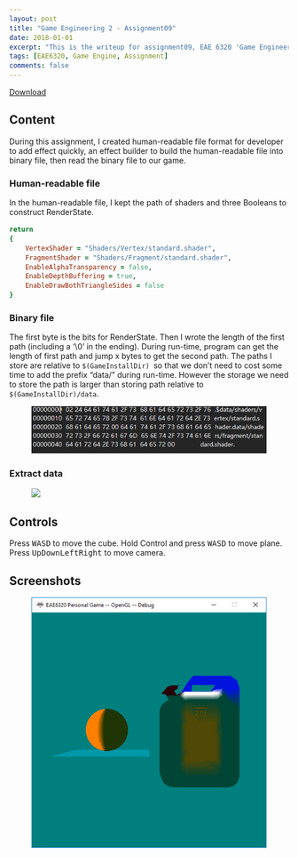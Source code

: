 ```yaml
---
layout: post
title: "Game Engineering 2 - Assignment09"
date: 2018-01-01
excerpt: "This is the writeup for assignment09, EAE 6320 'Game Engineering 2'"
tags: [EAE6320, Game Engine, Assignment]
comments: false
---
```


<div markdown="0"><a href="https://drive.google.com/open?id=1rE8VUelVOgvSLvHUMGjJatLEjA_sPSv2" class="btn btn-info">Download</a></div>

## Content

During this assignment, I created human-readable file format for developer to add effect quickly, an effect builder to build the human-readable file into binary file, then read the binary file to our game.

### Human-readable file

In the human-readable file, I kept the path of shaders and three Booleans to construct RenderState.

~~~ ruby
return
{
	VertexShader = "Shaders/Vertex/standard.shader",
	FragmentShader = "Shaders/Fragment/standard.shader",
	EnableAlphaTransparency = false,
	EnableDepthBuffering = true,
	EnableDrawBothTriangleSides = false
} 
~~~

### Binary file
The first byte is the bits for RenderState. Then I wrote the length of the first path (including a ‘\0’ in the ending). During run-time, program can get the length of first path and jump x bytes to get the second path. The paths I store are relative to `$(GameInstallDir) `so that we don’t need to cost some time to add the prefix “data/” during run-time. However the storage we need to store the path is larger than storing path relative to `$(GameInstallDir)/data`.

<figure>
	<a href="../assets/img/blog/GameEngineering2/Assignment9/1.png"><img src="../assets/img/blog/GameEngineering2/Assignment9/1.png"></a>
</figure>

### Extract data

<figure>
	<a href="../img/blog/GameEngineering2/Assignment9/2.png"><img src="../img/blog/GameEngineering2/Assignment9/2.png"></a>
</figure>

## Controls
Press <kbd>W</kbd><kbd>A</kbd><kbd>S</kbd><kbd>D</kbd> to move the cube. Hold Control and press <kbd>W</kbd><kbd>A</kbd><kbd>S</kbd><kbd>D</kbd> to move plane. Press <kbd>Up</kbd><kbd>Down</kbd><kbd>Left</kbd><kbd>Right</kbd> to move camera.

## Screenshots

<figure>
	<a href="../assets/img/blog/GameEngineering2/Assignment9/3.png"><img src="../assets/img/blog/GameEngineering2/Assignment9/3.png"></a>
</figure>
